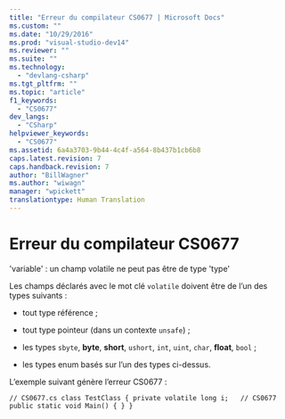 ```yaml
---
title: "Erreur du compilateur CS0677 | Microsoft Docs"
ms.custom: ""
ms.date: "10/29/2016"
ms.prod: "visual-studio-dev14"
ms.reviewer: ""
ms.suite: ""
ms.technology: 
  - "devlang-csharp"
ms.tgt_pltfrm: ""
ms.topic: "article"
f1_keywords: 
  - "CS0677"
dev_langs: 
  - "CSharp"
helpviewer_keywords: 
  - "CS0677"
ms.assetid: 6a4a3703-9b44-4c4f-a564-8b437b1cb6b8
caps.latest.revision: 7
caps.handback.revision: 7
author: "BillWagner"
ms.author: "wiwagn"
manager: "wpickett"
translationtype: Human Translation
---
```

# Erreur du compilateur CS0677
'variable' : un champ volatile ne peut pas être de type 'type'  
  
 Les champs déclarés avec le mot clé `volatile` doivent être de l’un des types suivants :  
  
-   tout type référence ;  
  
-   tout type pointeur \(dans un contexte `unsafe`\) ;  
  
-   les types `sbyte`, **byte**, **short**, `ushort`, `int`, `uint`, `char`, **float**, `bool` ;  
  
-   les types enum basés sur l’un des types ci\-dessus.  
  
 L’exemple suivant génère l’erreur CS0677 :  
  
```  
// CS0677.cs class TestClass { private volatile long i;   // CS0677 public static void Main() { } }  
```